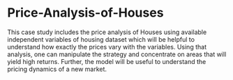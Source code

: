 # Price-Analysis-of-Houses
This case study includes the price analysis of Houses using available independent variables of housing dataset which will be helpful to understand how exactly the prices vary with the variables. Using that analysis, one can manipulate the strategy and concentrate on areas that will yield high returns. Further, the model will be useful to understand the pricing dynamics of a new market.
